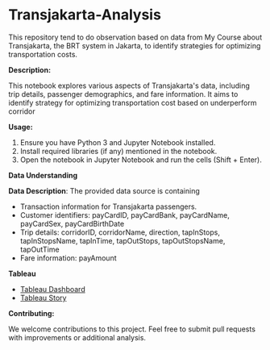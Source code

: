 # Transjakarta-Analysis
This repository tend to do observation based on data from My Course about Transjakarta, the BRT system in Jakarta, to identify strategies for optimizing transportation costs.

**Description:**

This notebook explores various aspects of Transjakarta's data, including trip details, passenger demographics, and fare information. It aims to identify strategy for optimizing transportation cost based on underperform corridor

**Usage:**

1. Ensure you have Python 3 and Jupyter Notebook installed.
2. Install required libraries (if any) mentioned in the notebook.
3. Open the notebook in Jupyter Notebook and run the cells (Shift + Enter).

**Data Understanding**

**Data Description**: The provided data source is containing 
- Transaction information for Transjakarta passengers.
- Customer identifiers: payCardID, payCardBank, payCardName, payCardSex, payCardBirthDate
- Trip details: corridorID, corridorName, direction, tapInStops, tapInStopsName, tapInTime, tapOutStops, tapOutStopsName, tapOutTime
- Fare information: payAmount

**Tableau**
- [Tableau Dashboard](https://public.tableau.com/views/TransjakartaAnalysisDashboard/TransjakartaDashboardAnalytics?:language=en-US&publish=yes&:sid=&:display_count=n&:origin=viz_share_link)
- [Tableau Story](https://public.tableau.com/views/TransjakartaAnalysisStory/Story1?:language=en-US&publish=yes&:sid=&:display_count=n&:origin=viz_share_link)

**Contributing:**

We welcome contributions to this project. Feel free to submit pull requests with improvements or additional analysis.
